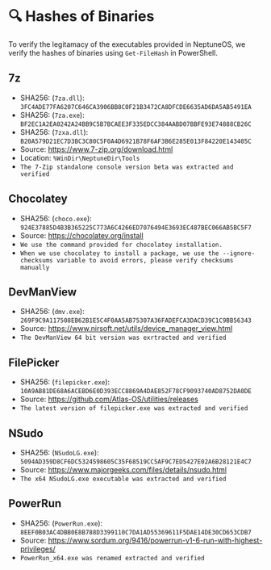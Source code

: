 # 🔍 Hashes of Binaries

To verify the legitamacy of the executables provided in NeptuneOS, we verify the hashes of binaries using `Get-FileHash` in PowerShell.


## 7z
- SHA256: (`7za.dll`): `3FC4ADE77FA6207C646CA3906BB8C0F21B3472CA8DFCDE6635AD6DA5AB5491EA`
- SHA256: (`7za.exe`): `BF2EC1A2EA0242A24BB9C5B7BCAEE3F335EDCC384AABD07BBFE93E74888CB26C`
- SHA256: (`7zxa.dll`): `B20A579D21EC7D3BC3C80C5F0A4D6921B78F6AF3B6E285E013F84220E143405C`
- Source: https://www.7-zip.org/download.html
- Location: `%WinDir\NeptuneDir\Tools`
- `The 7-Zip standalone console version beta was extracted and verified`

## Chocolatey
- SHA256: (`choco.exe`): `924E37885D4B3B365225C773A6C4266ED7076494E3693EC487BEC066AB5BC5F7`
- Source: https://chocolatey.org/install
- `We use the command provided for chocolatey installation.`
- `When we use chocolatey to install a package, we use the --ignore-checksums variable to avoid errors, please verify checksums manually`

## DevManView
- SHA256: (`dmv.exe`): `269F9C9A117508EB62B1E5C4F0AA5AB75307A36FADEFCA3DACD39C1C9BB56343`
- Source: https://www.nirsoft.net/utils/device_manager_view.html
- `The DevManView 64 bit version was exrtracted and verified`

## FilePicker
- SHA256: (`filepicker.exe`): `10A9AB81DE68A6ACEBD6E0D393ECC8869A4DAE852F78CF9093740AD8752DA0DE`
- Source: https://github.com/Atlas-OS/utilities/releases
- `The latest version of filepicker.exe was extracted and verified`

## NSudo
- SHA256: (`NSudoLG.exe`): `5094AD359D8CF6DC5324598605C35F68519CC5AF9C7ED5427E02A6B28121E4C7 `
- Source: https://www.majorgeeks.com/files/details/nsudo.html
- `The x64 NSudoLG.exe executable was extracted and verified`

## PowerRun
- SHA256: (`PowerRun.exe`): `8EEF0B03AC4DBB0E8B788D3399110C7DA1AD55369611F5DAE14DE30CD653CDB7` 
- Source: https://www.sordum.org/9416/powerrun-v1-6-run-with-highest-privileges/
- `PowerRun_x64.exe was renamed extracted and verified`